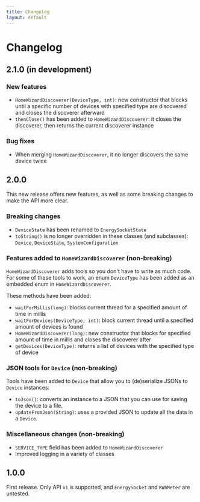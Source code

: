 ```yaml
---
title: Changelog
layout: default
---
```


# Changelog

## 2.1.0 (in development)
### New features
- `HomeWizardDiscoverer(DeviceType, int)`: new constructor that blocks until a specific number of devices with
 specified type are discovered and closes the discoverer afterward
- `thenClose()` has been added to `HomeWizardDiscoverer`: it closes the discoverer,
 then returns the current discoverer instance

### Bug fixes
- When merging `HomeWizardDiscoverer`, it no longer discovers the same device twice

## 2.0.0
This new release offers new features, as well as some breaking changes to make the API more clear.

### Breaking changes
- `DeviceState` has been renamed to `EnergySocketState`
- `toString()` is no longer overridden in these classes (and subclasses): `Device`, `DeviceState`, `SystemConfiguration`

### Features added to `HomeWizardDiscoverer` (non-breaking)
`HomeWizardDiscoverer` adds tools so you don't have to write as much code.
For some of these tools to work, an enum `DeviceType` has been added as an embedded enum in `HomeWizardDiscoverer`.

These methods have been added:
- `waitForMillis(long)`: blocks current thread for a specified amount of time in millis
- `waitForDevices(DeviceType, int)`: block current thread until a specified amount of devices is found
- `HomeWizardDiscoverer(long)`: new constructor that blocks for specified amount of time in millis
   and closes the discoverer after
- `getDevices(DeviceType)`: returns a list of devices with the specified type of device

### JSON tools for `Device` (non-breaking)
Tools have been added to `Device` that allow you to (de)serialize JSONs to `Device` instances:
- `toJson()`: converts an instance to a JSON that you can use for saving the device to a file.
- `updateFromJson(String)`: uses a provided JSON to update all the data in a `Device`.

### Miscellaneous changes (non-breaking)
- `SERVICE_TYPE` field has been added to `HomeWizardDiscoverer`
- Improved logging in a variety of classes

## 1.0.0
First release. Only API `v1` is supported, and `EnergySocket` and `KWhMeter` are untested.